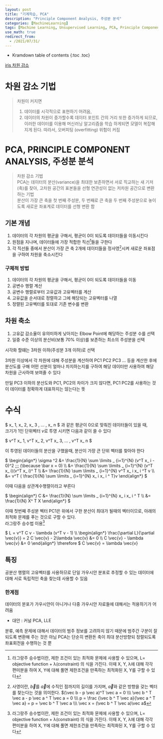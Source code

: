 ```yaml
---
layout: post
title: "기계학습, PCA"
description: "Principle Component Analysis, 주성분 분석"
categories: [MachineLearning]
tags: [Machine Learning, Unsupervised Learning, PCA, Principle Component Analysis]
use_math: true
redirect_from:
  - /2021/07/31/
---
```


* Kramdown table of contents
{:toc .toc}      


[iris 차원 감소](https://makeit.tistory.com/157)

# 차원 감소 기법

> 차원이 커지면            
> 1. 데이터를 시각적으로 표현하기 어려움,             
> 2. 데이터의 차원이 증가할수록 데이터 포인트 간의 거리 또한 증가하게 되므로, 이러한 데이터를 이용해 머신러닝 알고리즘을 학습 하게되면 모델이 복잡해지게 된다. 따라서, 오버피팅 (overfitting) 위험이 커짐


# PCA, PRINCIPLE COMPONENT ANALYSIS, 주성분 분석

> 차원 감소 기법            
> PCA는 데이터의 분산(variance)을 최대한 보존하면서 서로 직교하는 새 기저(축)를 찾아, 고차원 공간의 표본들을 선형 연관성이 없는 저차원 공간으로 변환하는 기법                
> 분산이 가장 큰 축을 첫 번째 주성분, 두 번째로 큰 축을 두 번째 주성분으로 놓이도록 새로운 좌표계로 데이터를 선형 변환 함


## 기본 개념

1. 데이터의 각 차원의 평균을 구해서, 평균이 0이 되도록 데이터들을 이동시킨다
2. 원점을 지나며, 데이터들에 가장 적합한 직선[^1]들을 구한다
3. 각 직선들 중에서 분산이 가장 큰 축 2개에 데이터들을 정사영[^0]시켜 새로운 좌표점을 구하여 차원을 축소시킨다


### 구체적 방법

1. 데이터의 각 차원의 평균을 구해서, 평균이 0이 되도록 데이터들을 이동
2. 공변수 행렬 계산
3. 공변수 행렬로부터 고유값과 고유벡터를 계산
4. 고유값을 순서대로 정렬하고 그에 해당되는 고유벡터를 나열
5. 정렬된 고유벡터를 토대로 기존 변수를 변환


## 차원 축소      

1. 고유값 감소율이 유의미하게 낮아지는 Elbow Point에 해당하는 주성분 수를 선택
2. 일중 수준 이상의 분산비(보통 70% 이상)를 보존하는 최소의 주성분을 선택

시각화 할떄는 3차원 이하(주성분 3개 이하)로 선택

3차원 이상에서 각 차원에 대해 주성분을 계산하여 PC1 PC2 PC3 ... 등을 계산한 후에
분산도를 구해 어떤 선분이 얼마나 차지하는지를 구하여 해당 데이터만 사용하여 해당 차원을 근사하여 보여줄 수 있다

만일 PC3 이하의 분산도와 PC1, PC2의 차이가 크지 않다면, PC1 PC2를 사용하는 것이 데이터를 정확하게 대표하지는 않는다는 뜻


# 수식

$ x_ 1, x_ 2, x_ 3 , ... , x_ n $ 과 같은 평균이 0으로 맞춰진 데이터들이 있을 때,    
크기가 1인 단위벡터 $v$로 투영 시키면 다음과 같이 쓸 수 있다

$ v^T x_ 1, v^T x_ 2, v^T x_ 3, ... , v^T x_ n $

이 투영된 데이터들의 분산을 구했을때, 분산이 가장 큰 단위 벡터를 찾아야 한다

$
\begin{align\*}
\sigma ^2 &= \frac{1}{N} \sum \limits _ {i=1}^{N} (v^T x_ i - 0)^2  \;\;\; (\because \bar x = 0) \\\ 
 &= \frac{1}{N} \sum \limits _ {i=1}^{N} (v^T x_ i)(v^T x_ i)^ T \\\ 
 &= \frac{1}{N} \sum \limits _ {i=1}^{N} v^T x_ i x_ i ^T v \\\ 
 &= v^T ( \frac{1}{N} \sum \limits _ {i=1}^{N} x_ i x_ i ^ T)v
\end{align\*}
$

이때 다음을 상관계수행렬이라고 부른다

$
\begin{align\*}
C &= \frac{1}{N} \sum \limits _ {i=1}^{N} x_ i x_ i ^ T \\\ 
 &= \frac{1}{N} X^ T X
\end{align\*}
$

이때 첫번째 주성분 벡터 PC1은 위에서 구한 분산이 최대가 될때의 벡터이므로, 아래의 최적화 문제를 푸는 것으로 구할 수 있다.        
라그랑주 승수법 이용[^1]

$
L =  v^T C v - \lambda (v^T v - 1) \\\ 
\begin{align\*}
 \frac{\partial L}{\partial \vec{v}} = 2 C \vec{v} - 2\lambda \vec{v} &= 0 \\\ 
C \vec{v} - \lambda \vec{v} &= 0
\end{align\*}
\therefore 
$ C \vec{v} = \lambda \vec{v}

## 특징

공분산 행렬의 고유벡터를 사용하므로 단일 가우시안 분포로 추정할 수 있는 데이터에 대해 서로 독립적인 축을 찾는데 사용할 수 있음


### 한계점

데이터의 분포가 가우시안이 아니거나 다중 가우시안 자료들에 대해서는 적용하기가 어려움
- 대안 : 커널 PCA, LLE

분류, 예측 문제에 대해서 데이터의 범주 정보를 고려하지 않기 때문에 범주간 구분이 잘 되도록 변환해 주는 것은 아님
PCA는 단순히 변환돈 축이 최대 분산방향되 정렬되도록 좌표회전을 수행하는 것 뿐


[^0]: 사영이란, $\vec b$를 $\vec a$에 수직인 점까지의 길이를 가지며, $\vec a$와 같은 방향을 갖는 벡터를 찾는다는 것을 의미한다. $(\vec b - p \vec a)^T \vec a = 0 \\\ \vec b ^ T \vec a - p \vec a ^ T \vec a = 0 \\\ p = \frac {\vec b ^ T \vec a}{\vec a ^ T \vec a} = p = \vec b ^ T \vec a \\\ \vec x = (\vec b ^ T \vec a)\vec a$
[^1]: 라그랑주 승수법이란, 제한 조건이 있는 최적화 문제에 사용할 수 있으며, L= objective function + λ(constraint) 의 식을 가진다. 이때 X, Y, λ에 대해 각각 편미분을 하여 X, Y에 대해 풀면 제한조건을 만족하는 최적화된 X, Y를 구할 수 있다
